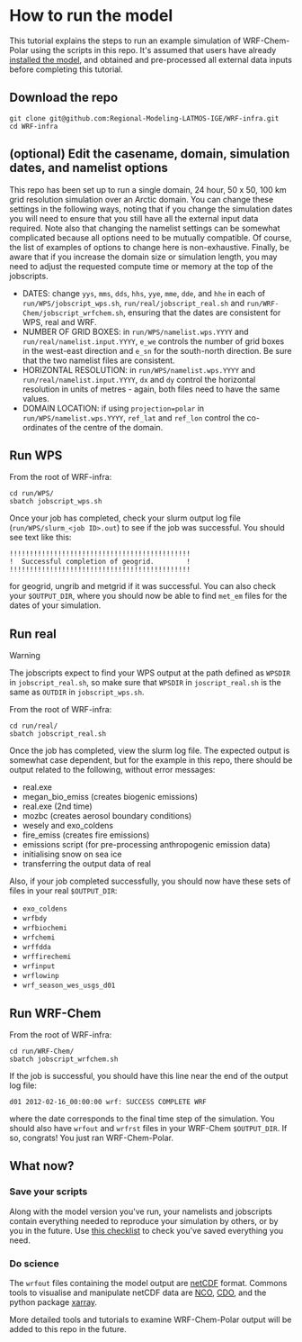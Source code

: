 # How to run the model

This tutorial explains the steps to run an example simulation of WRF-Chem-Polar using the scripts in this repo. It's assumed that users have already [installed the model](https://github.com/Regional-Modeling-LATMOS-IGE/WRF-infra/blob/issue04/add-docs/doc/tutorials/01-install-wrf-chem-polar.md), and obtained and pre-processed all external data inputs before completing this tutorial.


## Download the repo
```
git clone git@github.com:Regional-Modeling-LATMOS-IGE/WRF-infra.git
cd WRF-infra
```

## (optional) Edit the casename, domain, simulation dates, and namelist options
This repo has been set up to run a single domain, 24 hour, 50 x 50, 100 km grid resolution simulation over an Arctic domain. You can change these settings in the following ways, noting that if you change the simulation dates you will need to ensure that you still have all the external input data required. Note also that changing the namelist settings can be somewhat complicated because all options need to be mutually compatible. Of course, the list of examples of options to change here is non-exhaustive. Finally, be aware that if you increase the domain size or simulation length, you may need to adjust the requested compute time or memory at the top of the jobscripts.

- DATES: change `yys`, `mms`, `dds`, `hhs`, `yye`, `mme`, `dde`, and `hhe` in each of `run/WPS/jobscript_wps.sh`, `run/real/jobscript_real.sh` and `run/WRF-Chem/jobscript_wrfchem.sh`, ensuring that the dates are consistent for WPS, real and WRF.
- NUMBER OF GRID BOXES: in `run/WPS/namelist.wps.YYYY` and `run/real/namelist.input.YYYY`, `e_we` controls the number of grid boxes in the west-east direction and `e_sn` for the south-north direction. Be sure that the two namelist files are consistent.
- HORIZONTAL RESOLUTION: in `run/WPS/namelist.wps.YYYY` and `run/real/namelist.input.YYYY`, `dx` and `dy` control the horizontal resolution in units of metres - again, both files need to have the same values.
- DOMAIN LOCATION: if using `projection=polar` in `run/WPS/namelist.wps.YYYY`, `ref_lat` and `ref_lon` control the co-ordinates of the centre of the domain.

## Run WPS
From the root of WRF-infra:
```
cd run/WPS/
sbatch jobscript_wps.sh
```
Once your job has completed, check your slurm output log file (`run/WPS/slurm_<job ID>.out`) to see if the job was successful. You should see text like this:
```
!!!!!!!!!!!!!!!!!!!!!!!!!!!!!!!!!!!!!!!!!!!!!
!  Successful completion of geogrid.        !
!!!!!!!!!!!!!!!!!!!!!!!!!!!!!!!!!!!!!!!!!!!!!
```
for geogrid, ungrib and metgrid if it was successful. You can also check your `$OUTPUT_DIR`, where you should now be able to find `met_em` files for the dates of your simulation.

## Run real

> [!WARNING]  
> The jobscripts expect to find your WPS output at the path defined as `WPSDIR` in `jobscript_real.sh`, so make sure that `WPSDIR` in `joscript_real.sh` is the same as `OUTDIR` in `jobscript_wps.sh`.

From the root of WRF-infra:
```
cd run/real/
sbatch jobscript_real.sh
```
Once the job has completed, view the slurm log file. The expected output is somewhat case dependent, but for the example in this repo, there should be output related to the following, without error messages:
- real.exe
- megan_bio_emiss (creates biogenic emissions)
- real.exe (2nd time)
- mozbc (creates aerosol boundary conditions)
- wesely and exo_coldens
- fire_emiss (creates fire emissions)
- emissions script (for pre-processing anthropogenic emission data)
- initialising snow on sea ice
- transferring the output data of real

Also, if your job completed successfully, you should now have these sets of files in your real `$OUTPUT_DIR`:
- `exo_coldens`
- `wrfbdy`
- `wrfbiochemi`
- `wrfchemi`
- `wrffdda`
- `wrffirechemi`
- `wrfinput`
- `wrflowinp`
- `wrf_season_wes_usgs_d01`

## Run WRF-Chem
From the root of WRF-infra:
```
cd run/WRF-Chem/
sbatch jobscript_wrfchem.sh
```
If the job is successful, you should have this line near the end of the output log file:
```
d01 2012-02-16_00:00:00 wrf: SUCCESS COMPLETE WRF
```
where the date corresponds to the final time step of the simulation. You should also have `wrfout` and `wrfrst` files in your WRF-Chem `$OUTPUT_DIR`. If so, congrats! You just ran WRF-Chem-Polar.

## What now?

### Save your scripts
Along with the model version you've run, your namelists and jobscripts contain everything needed to reproduce your simulation by others, or by you in the future. Use [this checklist](https://github.com/Regional-Modeling-LATMOS-IGE/WRF-infra/blob/main/doc/wrfchem-repro-file-checklist.md) to check you've saved everything you need.

### Do science
The `wrfout` files containing the model output are [netCDF](https://www.unidata.ucar.edu/software/netcdf/) format. Commons tools to visualise and manipulate netCDF data are [NCO](https://github.com/nco/nco), [CDO](https://code.mpimet.mpg.de/projects/cdo/wiki), and the python package [xarray](https://docs.xarray.dev/en/stable/index.html).

More detailed tools and tutorials to examine WRF-Chem-Polar output will be added to this repo in the future. 

